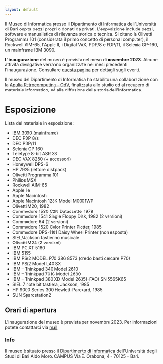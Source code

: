 ```yaml
---
layout: default
---
```


Il Museo di Informatica presso il Dipartimento di Informatica dell'Università di Bari ospita pezzi propri o donati da privati. 
L'esposizione include pezzi, software e manualistica di rilevanza storica o tecnica. Si citano la Olivetti Programma 101 (considerata il primo concetto di personal computer), il Rockwell AIM-65, l'Apple II, i Digital VAX, PDP/8 e PDP/11, il Selenia GP-160, un mainframe IBM 3090.

**L'inaugurazione** del museo è prevista nel meso di **novembre 2023**. Alcune attività divulgative verranno organizzate nei mesi precedenti l'inaugurazione. Consultare [questa pagina](./events.html) per dettagli sugli eventi.

Il museo del Dipartimento di Informatica ha stabilito una collaborazione con la [Apulia Retrocomputing - OdV](https://www.apuliaretrocomputing.it/), finalizzata allo studio ed al recupero di materiale informatico, ed alla diffusione della storia dell'Informatica.

# Esposizione

Lista del materiale in esposizione:
* [IBM 3090 (mainframe)](artifacts/ibm3090.html) 
* DEC PDP 8/s
* DEC PDP/11
* Selenia GP 160
* Teletype 8-bit ASR 33
* DEC VAX 8250 (+ accessori)
* Honeywell DPS-6
* HP 7925 (lettore diskpack)
* Olivetti Programma 101
* Philips MSX
* Rockwell AIM-65
* Apple IIe
* Apple Macintosh
* Apple Macintosh 128K Model M0001WP
* Olivetti M20, 1982
* Commodore 1530 C2N Datassette, 1978
* Commodore 1541 Single Floppy Disk, 1982 (2 versioni)
* Commodore 64 (2 versioni)
* Commodore 1520 Color Printer Plotter, 1985
* Commodore DPS-1101 Daisy Wheel Printer (non esposta)
* SIEL/Jackson tastierino musicale
* Olivetti M24 (2 versioni)
* IBM PC XT 5160
* IBM 5155
* IBM PS/2 MODEL P70 386 8573 (credo basti cercare P70)
* IBM PS/2 Model L40 SX
* IBM – Thinkpad 340 Model 2610
* IBM – Thinkpad 701C Model 2630
* IBM – Thinkpad 380 XD Model 2635(-FAO) SN 5565K65
* SIEL 7 note bit tastiera, Jackson, 1985
* HP 9000 Series 300 Hewlett-Parckard, 1985
* SUN Sparcstation2
## Orari di apertura

L'inaugurazione del museo è prevista per novembre 2023. Per informazioni potete contattarci via [mail](mailto:dib.museo@gmail.com)
### Info

Il museo è situato presso il [Dipartimento di Informatica](https://www.uniba.it/it/ricerca/dipartimenti/informatica) dell'Università degli Studi di Bari Aldo Moro. CAMPUS Via E. Orabona, 4 - 70125 - Bari.